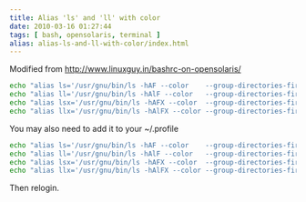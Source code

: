 ```yaml
---
title: Alias 'ls' and 'll' with color
date: 2010-03-16 01:27:44
tags: [ bash, opensolaris, terminal ]
alias: alias-ls-and-ll-with-color/index.html
---
```


Modified from http://www.linuxguy.in/bashrc-on-opensolaris/

```sh
echo "alias ls='/usr/gnu/bin/ls -hAF --color    --group-directories-first'" >> ~/.bashrc
echo "alias ll='/usr/gnu/bin/ls -hAlF --color   --group-directories-first'" >> ~/.bashrc
echo "alias lsx='/usr/gnu/bin/ls -hAFX --color  --group-directories-first'" >> ~/.bashrc
echo "alias llx='/usr/gnu/bin/ls -hAlFX --color --group-directories-first'" >> ~/.bashrc
```

You may also need to add it to your ~/.profile

```sh
echo "alias ls='/usr/gnu/bin/ls -hAF --color    --group-directories-first'" >> ~/.profile
echo "alias ll='/usr/gnu/bin/ls -hAlF --color   --group-directories-first'" >> ~/.profile
echo "alias lsx='/usr/gnu/bin/ls -hAFX --color  --group-directories-first'" >> ~/.profile
echo "alias llx='/usr/gnu/bin/ls -hAlFX --color --group-directories-first'" >> ~/.profile
```

Then relogin.
